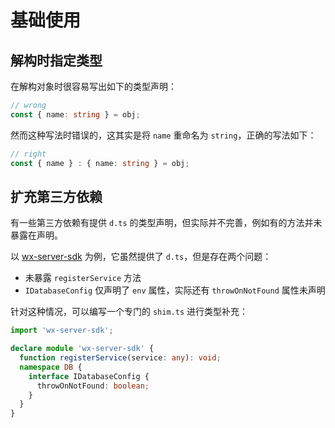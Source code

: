 # 基础使用

## 解构时指定类型

在解构对象时很容易写出如下的类型声明：

``` ts
// wrong
const { name: string } = obj;
```

然而这种写法时错误的，这其实是将 `name` 重命名为 `string`，正确的写法如下：

``` ts
// right
const { name } : { name: string } = obj;
```

## 扩充第三方依赖

有一些第三方依赖有提供 `d.ts` 的类型声明，但实际并不完善，例如有的方法并未暴露在声明。

以 [wx-server-sdk](https://www.npmjs.com/package/wx-server-sdk) 为例，它虽然提供了 `d.ts`，但是存在两个问题：
- 未暴露 `registerService` 方法
- `IDatabaseConfig` 仅声明了 `env` 属性，实际还有 `throwOnNotFound` 属性未声明

针对这种情况，可以编写一个专门的 `shim.ts` 进行类型补充：

``` ts
import 'wx-server-sdk';

declare module 'wx-server-sdk' {
  function registerService(service: any): void;
  namespace DB {
    interface IDatabaseConfig {
      throwOnNotFound: boolean;
    }
  }
}
```


<Vssue title="TypeScript 基础使用" />
